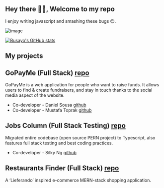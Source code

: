 ## Hey there 👋🏽, Welcome to my repo

I enjoy writing javascript and smashing these bugs 😉. 


![image](https://github-readme-stats.vercel.app/api/top-langs/?username=damayor12&hide=jupyter%20notebook&layout=compact&langs_count=8&hide_border=true&title_color=000000&icon_color=000000&text_color=000000&bg_color=ffffff)


[![Busayo's GitHub stats](https://github-readme-stats.vercel.app/api?username=damayor12&count_private=true&show_icons=true&theme=dark)](https://github.com/anuraghazra/github-readme-stats)


## My projects

## GoPayMe (Full Stack) [repo](https://github.com/mustafakemaltoprak/GoPayMe)

GoPayMe is a web application for people who want to raise funds. It allows users to find & create fundraisers, and stay in touch thanks to the social media aspect of the website.

- Co-developer -  Daniel Sousa [github](https://github.com/d4-1601)
- Co-developer -  Mustafa Toprak [github](https://github.com/mustafakemaltoprak)



## Jobs Column (Full Stack Testing) [repo](https://github.com/silkster87/Job-COLumn)
Migrated entire codebase (open source PERN project) to Typescript, also features full stack testing and best coding practices.

- Co-developer -  Silky Ng [github](https://github.com/silkster87)


## Restaurants Finder (Full Stack) [repo](https://github.com/damayor12/Restaurants_finder)
A ‘Lieferando’ inspired e-commerce MERN-stack shopping application. 



